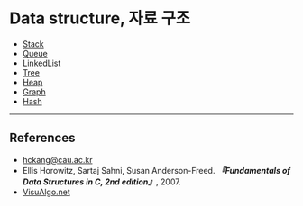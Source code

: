 # Data structure, 자료 구조

- [Stack](./Stack.md)
- [Queue](./Queue.md)
- [LinkedList](./LinkedList.md)
- [Tree](./Tree.md)
- [Heap](./Heap.md)
- [Graph](./Graph.md)
- [Hash](./Hash.md)

---

## References

- hckang@cau.ac.kr
- Ellis Horowitz, Sartaj Sahni, Susan Anderson-Freed. ***『Fundamentals of Data Structures in C, 2nd edition』***, 2007.
- [VisuAlgo.net](https://visualgo.net/en)